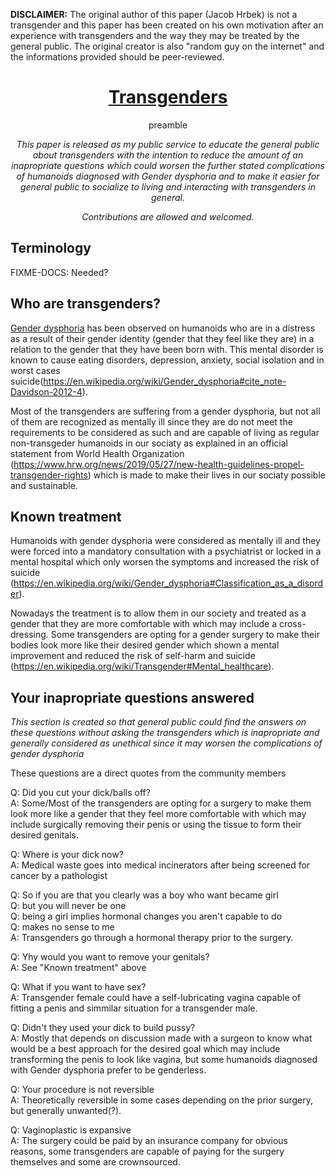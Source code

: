 **DISCLAIMER:** The original author of this paper (Jacob Hrbek) is not a transgender and this paper has been created on his own motivation after an experience with transgenders and the way they may be treated by the general public. The original creator is also "random guy on the internet" and the informations provided should be peer-reviewed.


<h1 align="center">
  <a href=https://github.com/kreyren/transgenders>Transgenders</a>
</h1>

<p align="center">preamble</p>

<p align="center"><i>This paper is released as my public service to educate the general public about transgenders with the intention to reduce the amount of an inapropriate questions which could worsen the further stated complications of humanoids diagnosed with Gender dysphoria and to make it easier for general public to socialize to living and interacting with transgenders in general.</i></p>

<p align="center"><i>Contributions are allowed and welcomed.</i></p>

## Terminology

FIXME-DOCS: Needed?

## Who are transgenders?

[Gender dysphoria](https://en.wikipedia.org/wiki/Gender_dysphoria) has been observed on humanoids who are in a distress as a result of their gender identity (gender that they feel like they are) in a relation to the gender that they have been born with.
This mental disorder is known to cause eating disorders, depression, anxiety, social isolation and in worst cases suicide(https://en.wikipedia.org/wiki/Gender_dysphoria#cite_note-Davidson-2012-4).

Most of the transgenders are suffering from a gender dysphoria, but not all of them are recognized as mentally ill since they are do not meet the requirements to be considered as such and are capable of living as regular non-transgeder humanoids in our sociaty as explained in an official statement from World Health Organization (https://www.hrw.org/news/2019/05/27/new-health-guidelines-propel-transgender-rights) which is made to make their lives in our sociaty possible and sustainable.

## Known treatment

Humanoids with gender dysphoria were considered as mentally ill and they were forced into a mandatory consultation with a psychiatrist or locked in a mental hospital which only worsen the symptoms and increased the risk of suicide (https://en.wikipedia.org/wiki/Gender_dysphoria#Classification_as_a_disorder).

Nowadays the treatment is to allow them in our society and treated as a gender that they are more comfortable with which may include a cross-dressing.
Some transgenders are opting for a gender surgery to make their bodies look more like their desired gender which shown a mental improvement and reduced the risk of self-harm and suicide (https://en.wikipedia.org/wiki/Transgender#Mental_healthcare).

## Your inapropriate questions answered

*This section is created so that general public could find the answers on these questions without asking the transgenders which is inapropriate and generally considered as unethical since it may worsen the complications of gender dysphoria*

These questions are a direct quotes from the community members

Q: Did you cut your dick/balls off?<br>
A: Some/Most of the transgenders are opting for a surgery to make them look more like a gender that they feel more comfortable with which may include surgically removing their penis or using the tissue to form their desired genitals.

Q: Where is your dick now?<br>
A: Medical waste goes into medical incinerators after being screened for cancer by a pathologist

Q: So if you are that you clearly was a boy who want became girl<br>
Q: but you will never be one<br>
Q: being a girl implies hormonal changes you aren't capable to do<br>
Q: makes no sense to me<br>
A: Transgenders go through a hormonal therapy prior to the surgery.

Q: Yhy would you want to remove your genitals?<br>
A: See "Known treatment" above

Q: What if you want to have sex?<br>
A: Transgender female could have a self-lubricating vagina capable of fitting a penis and simmilar situation for a transgender male.

Q: Didn't they used your dick to build pussy?<br>
A: Mostly that depends on discussion made with a surgeon to know what would be a best approach for the desired goal which may include transforming the penis to look like vagina, but some humanoids diagnosed with Gender dysphoria prefer to be genderless.

Q: Your procedure is not reversible<br>
A: Theoretically reversible in some cases depending on the prior surgery, but generally unwanted(?).

Q: Vaginoplastic is expansive<br>
A: The surgery could be paid by an insurance company for obvious reasons, some transgenders are capable of paying for the surgery themselves and some are crownsourced.
